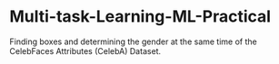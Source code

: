 # Multi-task-Learning-ML-Practical
Finding boxes and determining the gender at the same time of the CelebFaces Attributes (CelebA) Dataset.
